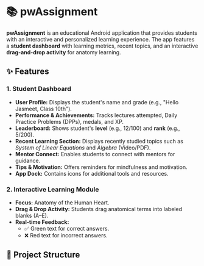 # 📚 pwAssignment

**pwAssignment** is an educational Android application that provides students with an interactive and personalized learning experience. The app features a **student dashboard** with learning metrics, recent topics, and an interactive **drag-and-drop activity** for anatomy learning.

## ✨ Features

### **1. Student Dashboard**
- **User Profile:** Displays the student's name and grade (e.g., "Hello Jasmeet, Class 10th").
- **Performance & Achievements:** Tracks lectures attempted, Daily Practice Problems (DPPs), medals, and XP.
- **Leaderboard:** Shows student's **level** (e.g., 12/100) and **rank** (e.g., 5/200).
- **Recent Learning Section:** Displays recently studied topics such as *System of Linear Equations* and *Algebra* (Video/PDF).
- **Mentor Connect:** Enables students to connect with mentors for guidance.
- **Tips & Motivation:** Offers reminders for mindfulness and motivation.
- **App Dock:** Contains icons for additional tools and resources.

### **2. Interactive Learning Module**
- **Focus:** Anatomy of the Human Heart.
- **Drag & Drop Activity:** Students drag anatomical terms into labeled blanks (A–E).
- **Real-time Feedback:** 
  - ✅ Green text for correct answers.
  - ❌ Red text for incorrect answers.

## 📂 Project Structure
